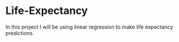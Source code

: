 # Life-Expectancy
In this project I will be using linear regression to make life expectancy predictions.
